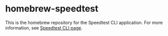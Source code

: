 # homebrew-speedtest

This is the homebrew repository for the Speedtest CLI application. For more information, see [Speedtest CLI page](https://speedtest.net/apps/CLI).
